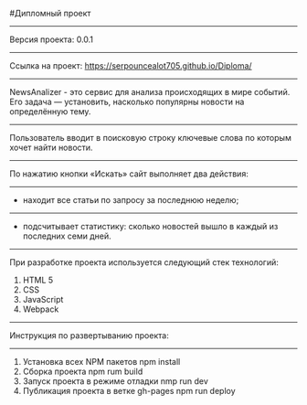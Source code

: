 #Дипломный проект
***
Версия проекта: 0.0.1
***
Ссылка на проект: https://serpouncealot705.github.io/Diploma/
***
NewsAnalizer - это сервис для анализа происходящих в мире событий. Его задача — установить, насколько популярны новости на определённую тему. 
***
Пользователь вводит в поисковую строку ключевые слова по которым хочет найти новости.
***
По нажатию кнопки «Искать» сайт выполняет два действия:
***
* находит все статьи по запросу за последнюю неделю;
***
* подсчитывает статистику: сколько новостей вышло в каждый из последних семи дней.
***
При разработке проекта используется следующий стек технологий:
1. HTML 5
3. CSS
3. JavaScript
4. Webpack
***
Инструкция по развертыванию проекта:
***
1. Установка всех NPM пакетов npm install
2. Сборка проекта npm rum build
3. Запуск проекта в режиме отладки  nmp run dev
4. Публикация проекта в ветке gh-pages npm run deploy

